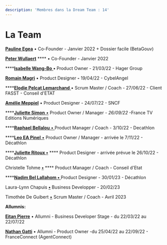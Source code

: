 ```yaml
---
description: 'Membres dans la Dream Team : 14'
---
```


# La Team

[**Pauline Egea**](https://www.linkedin.com/in/pauline-egea-b9786813/) • Co-Founder - Janvier 2022 + Dossier facile (BetaGouv)

[**Peter Wullaert**](https://www.linkedin.com/in/peter-wullaert-b9895488/) **** • Co-Founder - Janvier 2022&#x20;

****[**Isabelle Wang-Bo** ](https://www.linkedin.com/in/bowangisabelle/)**•** Product Owner - 21/03/22 -  Hager Group&#x20;

[**Romain Magri**](https://www.linkedin.com/in/magriromain/) • Product Designer **-** 19/04/22 - CybelAngel

****[**Elodie Pelcat Lemarchand** ](https://www.linkedin.com/in/elodie-pelcat/)• Scrum Master / Coach - 27/06/22 - Client FASST - Conseil d'ETAT

[**Amélie Meppiel**](https://www.linkedin.com/in/ameliemeppiel/) • Product Designer _-_ 24/07/22 - SNCF

****[**Juliette Simon** •](https://www.linkedin.com/in/juliette-simon-product-manager/) Product Owner / Manager - _26/09/22_ -France TV Editions Numériques

****[**Raphael Bellalou** • ](https://www.linkedin.com/in/rapha%C3%ABlbellalou/)Product Manager / Coach _-_ 3/10/22 - Decathlon

****[**Leo EA Pinel** •](https://www.linkedin.com/in/l%C3%A9o-ea-pinel-563b3a73/) Product Owner / Manager _-_ arrivée le 7/11/22 - Décathlon

****[**Juliette Ritoux •**](https://www.linkedin.com/in/juliette-ritoux-1374a560/) **** Product Designer _-_ arrivée prévue le 26/10/22 - Décathlon&#x20;

Christelle Tohme [**•**](https://www.linkedin.com/in/juliette-ritoux-1374a560/) **** Product Manager / Coach - Conseil d'Etat&#x20;

****[**Nadim Bel Lallahom •** ](https://www.linkedin.com/in/nadim-bel-lallahom/)Product Designer - 30/01/23 - Décathlon&#x20;

Laura-Lynn Chapuis [**•**](https://www.linkedin.com/in/juliette-ritoux-1374a560/) Business Developper - 20/02/23

Timothée De Guibert [•](https://www.linkedin.com/in/juliette-ritoux-1374a560/) Scrum Master / Coach - Avril 2023



**Allumnis:**&#x20;

[**Eitan Pierre**](https://www.linkedin.com/in/eitan-pierre-b6a51222b/) • Allumni - Business Developer Stage - du 22/03/22 au 22/07/22

[**Nathan Gatti**](https://www.linkedin.com/in/nathan-gatti/) • Allumni - Product Owner -du 25/04/22 au 22/09/22 - FranceConnect (AgentConnect)
